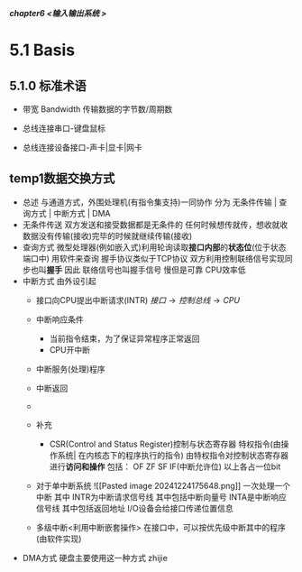 ***chapter6 <输入输出系统 >***
# 5.1 Basis
## 5.1.0 标准术语
- 带宽 Bandwidth
	传输数据的字节数/周期数

- 总线连接串口-键盘鼠标
- 总线连接设备接口-声卡|显卡|网卡
## temp1数据交换方式
- 总述
	与通道方式，外围处理机(有指令集支持)一同协作
	分为
	无条件传输 | 查询方式 | 中断方式 | DMA
- 无条件传送
	双方发送和接受数据都是无条件的
	任何时候想传就传，想收就收
	数据没有传输(接收)完毕的时候就继续传输(接收)
- 查询方式
	微型处理器(例如嵌入式)利用轮询读取**接口内部**的**状态位**(位于状态端口中) 
	用软件来查询
	握手协议类似于TCP协议
	双方利用控制联络信号实现同步也叫**握手**
	因此 联络信号也叫握手信号
	慢但是可靠 CPU效率低
- 中断方式
	由外设引起
	- 接口向CPU提出中断请求(INTR)
		$接口\rightarrow 控制总线 \rightarrow CPU$
	- 中断响应条件
		- 当前指令结束，为了保证异常程序正常返回
		- CPU开中断
	- 中断服务(处理)程序
		
	- 中断返回
	-
	- 补充
		- CSR(Control and Status Register)控制与状态寄存器
			特权指令(由操作系统| 在内核态下的程序执行的指令)
			由特权指令对控制状态寄存器进行**访问和操作**
			包括：
				OF ZF SF IF(中断允许位)
				以上各占一位bit
			
	- 对于单中断系统
		![[Pasted image 20241224175648.png]]
		一次处理一个中断
		其中
		INTR为中断请求信号线 其中包括中断向量号
		INTA是中断响应信号线 其中包括返回地址
		I/O设备会给接口传递位置信息
	- 多级中断<利用中断嵌套操作>
		在接口中，可以按优先级中断其中的程序(由软件实现)
- DMA方式
	硬盘主要使用这一种方式
	zhijie

